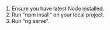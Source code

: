 1. Ensure you have latest Node installed. 
2. Run "npm insall" on your local project. 
3. Run "ng serve".
